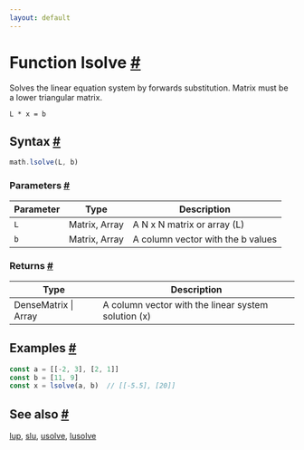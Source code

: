 ```yaml
---
layout: default
---
```


<!-- Note: This file is automatically generated from source code comments. Changes made in this file will be overridden. -->

<h1 id="function-lsolve">Function lsolve <a href="#function-lsolve" title="Permalink">#</a></h1>

Solves the linear equation system by forwards substitution. Matrix must be a lower triangular matrix.

`L * x = b`


<h2 id="syntax">Syntax <a href="#syntax" title="Permalink">#</a></h2>

```js
math.lsolve(L, b)
```

<h3 id="parameters">Parameters <a href="#parameters" title="Permalink">#</a></h3>

Parameter | Type | Description
--------- | ---- | -----------
`L` | Matrix, Array | A N x N matrix or array (L)
`b` | Matrix, Array | A column vector with the b values

<h3 id="returns">Returns <a href="#returns" title="Permalink">#</a></h3>

Type | Description
---- | -----------
DenseMatrix &#124; Array | A column vector with the linear system solution (x)


<h2 id="examples">Examples <a href="#examples" title="Permalink">#</a></h2>

```js
const a = [[-2, 3], [2, 1]]
const b = [11, 9]
const x = lsolve(a, b)  // [[-5.5], [20]]
```


<h2 id="see-also">See also <a href="#see-also" title="Permalink">#</a></h2>

[lup](lup.html),
[slu](slu.html),
[usolve](usolve.html),
[lusolve](lusolve.html)

